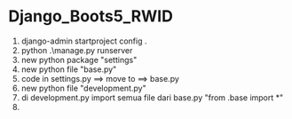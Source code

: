 # Django_Boots5_RWID

1. django-admin startproject config .
2. python .\manage.py runserver
3. new python package "settings"
4. new python file "base.py"
5. code in settings.py ==> move to ==> base.py
6. new python file "development.py"
7. di development.py import semua file dari base.py "from .base import *"
8. 